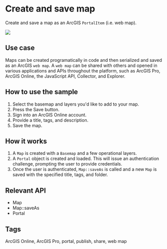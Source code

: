 # Create and save map

Create and save a map as an ArcGIS `PortalItem` (i.e. web map).

![](screenshot.png)

## Use case

Maps can be created programatically in code and then serialized and saved as an ArcGIS `web map`. A `web map` can be shared with others and opened in various applications and APIs throughout the platform, such as ArcGIS Pro, ArcGIS Online, the JavaScript API, Collector, and Explorer.

## How to use the sample

1. Select the basemap and layers you'd like to add to your map.
2. Press the Save button.
3. Sign into an ArcGIS Online account.
4. Provide a title, tags, and description.
5. Save the map.

## How it works

1. A `Map` is created with a `Basemap` and a few operational layers.
2. A `Portal` object is created and loaded. This will issue an authentication challenge, prompting the user to provide credentials.
3. Once the user is authenticated, `Map::saveAs` is called and a new `Map` is saved with the specified title, tags, and folder.

## Relevant API
- Map
- Map::saveAs
- Portal

## Tags

ArcGIS Online, ArcGIS Pro, portal, publish, share, web map
